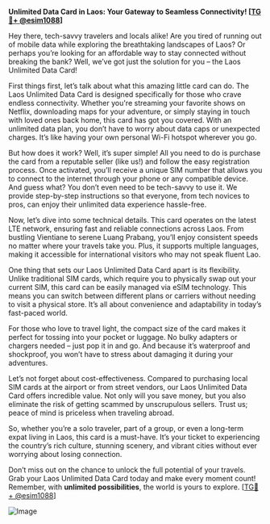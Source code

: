 **Unlimited Data Card in Laos: Your Gateway to Seamless Connectivity! [[TG💪+ @esim1088](https://t.me/s/esim1088)]**

Hey there, tech-savvy travelers and locals alike! Are you tired of running out of mobile data while exploring the breathtaking landscapes of Laos? Or perhaps you’re looking for an affordable way to stay connected without breaking the bank? Well, we’ve got just the solution for you – the Laos Unlimited Data Card!

First things first, let’s talk about what this amazing little card can do. The Laos Unlimited Data Card is designed specifically for those who crave endless connectivity. Whether you're streaming your favorite shows on Netflix, downloading maps for your adventure, or simply staying in touch with loved ones back home, this card has got you covered. With an unlimited data plan, you don’t have to worry about data caps or unexpected charges. It’s like having your own personal Wi-Fi hotspot wherever you go.

But how does it work? Well, it’s super simple! All you need to do is purchase the card from a reputable seller (like us!) and follow the easy registration process. Once activated, you’ll receive a unique SIM number that allows you to connect to the internet through your phone or any compatible device. And guess what? You don’t even need to be tech-savvy to use it. We provide step-by-step instructions so that everyone, from tech novices to pros, can enjoy their unlimited data experience hassle-free.

Now, let’s dive into some technical details. This card operates on the latest LTE network, ensuring fast and reliable connections across Laos. From bustling Vientiane to serene Luang Prabang, you’ll enjoy consistent speeds no matter where your travels take you. Plus, it supports multiple languages, making it accessible for international visitors who may not speak fluent Lao.

One thing that sets our Laos Unlimited Data Card apart is its flexibility. Unlike traditional SIM cards, which require you to physically swap out your current SIM, this card can be easily managed via eSIM technology. This means you can switch between different plans or carriers without needing to visit a physical store. It’s all about convenience and adaptability in today’s fast-paced world.

For those who love to travel light, the compact size of the card makes it perfect for tossing into your pocket or luggage. No bulky adapters or chargers needed – just pop it in and go. And because it’s waterproof and shockproof, you won’t have to stress about damaging it during your adventures.

Let’s not forget about cost-effectiveness. Compared to purchasing local SIM cards at the airport or from street vendors, our Laos Unlimited Data Card offers incredible value. Not only will you save money, but you also eliminate the risk of getting scammed by unscrupulous sellers. Trust us; peace of mind is priceless when traveling abroad.

So, whether you’re a solo traveler, part of a group, or even a long-term expat living in Laos, this card is a must-have. It’s your ticket to experiencing the country’s rich culture, stunning scenery, and vibrant cities without ever worrying about losing connection. 

Don’t miss out on the chance to unlock the full potential of your travels. Grab your Laos Unlimited Data Card today and make every moment count! Remember, with **unlimited possibilities**, the world is yours to explore. [[TG💪+ @esim1088](https://t.me/s/esim1088)]

![Image](https://i.postimg.cc/Y0z9fWf4/image.png)